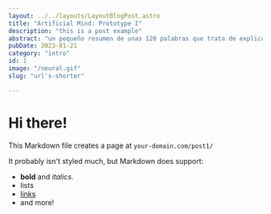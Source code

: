 ```yaml
---
layout: ../../layouts/LayoutBlogPost.astro
title: "Artificial Mind: Prototype I"
description: "this is a post example"
abstract: "un pequeño resumen de unas 120 palabras que trata de explicar de forma clara que se trabajo al interior del documento completo que puede ser revisado en el artculo en markdown"
pubDate: 2023-01-21
category: "intro"
id: 1
image: "/neural.gif"
slug: "url's-shorter"

---
```


# Hi there!


This Markdown file creates a page at `your-domain.com/post1/`

It probably isn't styled much, but Markdown does support:

- **bold** and _italics._
- lists
- [links](https://astro.build)
- and more!
